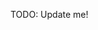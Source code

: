TODO: Update me!

<!-- MAIN TO DO LIST

- Create "external" database first
    - Build additional models and fixtures for a different database in a different directory on my machine 
    db tables:
        - Funds
        - Issuers
        - Industry
        - Asset Class
        - Country
        - ESG Concern
    Cross-db data relationships
        - Model proxies might handle cross-database foreign key relationships
        - the foreign key db_constraint to false might help
- create models for local db
    - Recommendations
    - Favorites
    - Watch List
-  Create fixtures and populate database
- Update db router to accomodate multiple dbs: https://www.google.com/search?q=how+to+set+up+multiple+databases+django+sqlite&sxsrf=ALiCzsZN1vvZR6vKFDJ9LEOXK5M3SDlESw%3A1655055805828&ei=vSWmYoWjMo7MkPIPqauy-AE&ved=0ahUKEwjF9Y6ru6j4AhUOJkQIHamVDB8Q4dUDCA4&uact=5&oq=how+to+set+up+multiple+databases+django+sqlite&gs_lcp=Cgdnd3Mtd2l6EAMyBQghEKABMgUIIRCgAToHCAAQRxCwAzoECCMQJzoECAAQQzoFCAAQkQI6EQguEIAEELEDEIMBEMcBEKMCOgUIABCABDoLCAAQgAQQsQMQgwE6BQghEKsCSgQIQRgASgQIRhgAUIUHWONGYIdIaANwAXgAgAGaAYgBgyaSAQUyMy4yM5gBAKABAcgBCMABAQ&sclient=gws-wiz#kpvalbx=_XyumYqesK6_CkPIP4IKs8AE16 

- Connect server to localhost and use the client to register a new user
- Logout and register a second user
- -->

<!-- README

DESCRIPTION: This app will make it easier for investment professionals to find ESG securities that fit their portfolio's needs. -->
